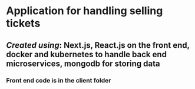 # Application for handling selling tickets

## *Created using*: Next.js, React.js on the front end, docker and kubernetes to handle back end microservices, mongodb for storing data

### Front end code is in the client folder
